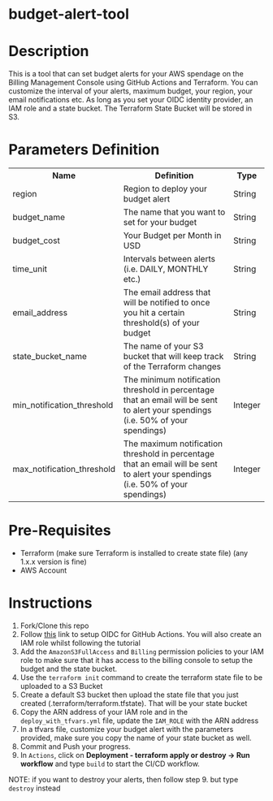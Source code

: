 # budget-alert-tool

<h1>Description</h1>

This is a tool that can set budget alerts for your AWS spendage on the Billing Management Console using GitHub Actions and Terraform. You can customize the interval of your alerts, maximum budget, your region, your email notifications etc. As long as you set your OIDC identity provider, an IAM role and a state bucket. The Terraform State Bucket will be stored in S3.  

<h1> Parameters Definition </h1>

 <table>
  <tr>
    <th>Name</th>
    <th>Definition</th>
    <th>Type</th>
  </tr>
  <tr>
    <td>region</td>
    <td>Region to deploy your budget alert</td>
    <td>String</td>
  </tr>
  <tr>
    <td>budget_name</td>
    <td>The name that you want to set for your budget</td>
    <td>String</td>
  </tr>
   <tr>
    <td>budget_cost</td>
    <td>Your Budget per Month in USD</td>
    <td>String</td>
  </tr>
   <tr>
    <td>time_unit</td>
    <td>Intervals between alerts (i.e. DAILY, MONTHLY etc.)</td>
    <td>String</td>
  </tr>
  <tr>
    <td>email_address</td>
    <td>The email address that will be notified to once you hit a certain threshold(s) of your budget</td>
    <td>String</td>
  </tr>
  <tr>
    <td>state_bucket_name</td>
    <td>The name of your S3 bucket that will keep track of the Terraform changes</td>
    <td>String</td>
  </tr>
  <tr>
    <td>min_notification_threshold</td>
    <td>The minimum notification threshold in percentage that an email will be sent to alert your spendings (i.e. 50% of your spendings)</td>
    <td>Integer</td>
    
  </tr>
  <tr>
    <td>max_notification_threshold</td>
    <td>The maximum notification threshold in percentage that an email will be sent to alert your spendings (i.e. 50% of your spendings)</td>
    <td>Integer</td>
  </tr>
</table> 

<h1>Pre-Requisites</h1>

- Terraform (make sure Terraform is installed to create state file) (any 1.x.x version is fine)
- AWS Account

<h1>Instructions</h1>

1. Fork/Clone this repo
2. Follow <a href="https://aws.amazon.com/blogs/security/use-iam-roles-to-connect-github-actions-to-actions-in-aws/">this</a> link to setup OIDC for GitHub Actions. You will also create an IAM role whilst following the tutorial
3. Add the `AmazonS3FullAccess` and `Billing` permission policies to your IAM role to make sure that it has access to the billing console to setup the budget and the state bucket.
4. Use the `terraform init` command to create the terraform state file to be uploaded to a S3 Bucket
5. Create a default S3 bucket then upload the state file that you just created (.terraform/terraform.tfstate). That will be your state bucket
6. Copy the ARN address of your IAM role and in the `deploy_with_tfvars.yml` file, update the `IAM_ROLE` with the ARN address
7. In a tfvars file, customize your budget alert with the parameters provided, make sure you copy the name of your state bucket as well.
8. Commit and Push your progress.
9. In `Actions`, click on <b>Deployment - terraform apply or destroy  -> Run workflow</b> and type `build` to start the CI/CD workflow.

NOTE: if you want to destroy your alerts, then follow step 9. but type `destroy` instead
